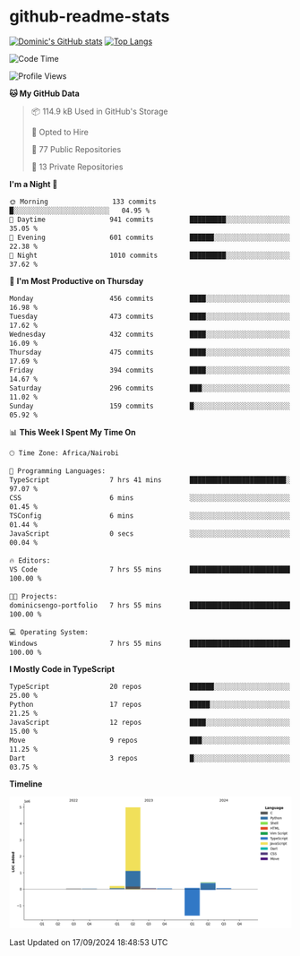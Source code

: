 # github-readme-stats
[![Dominic's GitHub stats](https://github-readme-stats.vercel.app/api?username=Domengo&show_icons=true)](https://github.com/anuraghazra/github-readme-stats)
[![Top Langs](https://github-readme-stats.vercel.app/api/top-langs/?username=Domengo&show_icons=true)](https://github.com/Domengo/github-readme-stats)

<!--START_SECTION:waka-->
![Code Time](http://img.shields.io/badge/Code%20Time-841%20hrs%209%20mins-blue)

![Profile Views](http://img.shields.io/badge/Profile%20Views-1-blue)

**🐱 My GitHub Data** 

> 📦 114.9 kB Used in GitHub's Storage 
 > 
> 💼 Opted to Hire
 > 
> 📜 77 Public Repositories 
 > 
> 🔑 13 Private Repositories 
 > 
**I'm a Night 🦉** 

```text
🌞 Morning                133 commits         █░░░░░░░░░░░░░░░░░░░░░░░░   04.95 % 
🌆 Daytime                941 commits         █████████░░░░░░░░░░░░░░░░   35.05 % 
🌃 Evening                601 commits         ██████░░░░░░░░░░░░░░░░░░░   22.38 % 
🌙 Night                  1010 commits        █████████░░░░░░░░░░░░░░░░   37.62 % 
```
📅 **I'm Most Productive on Thursday** 

```text
Monday                   456 commits         ████░░░░░░░░░░░░░░░░░░░░░   16.98 % 
Tuesday                  473 commits         ████░░░░░░░░░░░░░░░░░░░░░   17.62 % 
Wednesday                432 commits         ████░░░░░░░░░░░░░░░░░░░░░   16.09 % 
Thursday                 475 commits         ████░░░░░░░░░░░░░░░░░░░░░   17.69 % 
Friday                   394 commits         ████░░░░░░░░░░░░░░░░░░░░░   14.67 % 
Saturday                 296 commits         ███░░░░░░░░░░░░░░░░░░░░░░   11.02 % 
Sunday                   159 commits         █░░░░░░░░░░░░░░░░░░░░░░░░   05.92 % 
```


📊 **This Week I Spent My Time On** 

```text
🕑︎ Time Zone: Africa/Nairobi

💬 Programming Languages: 
TypeScript               7 hrs 41 mins       ████████████████████████░   97.07 % 
CSS                      6 mins              ░░░░░░░░░░░░░░░░░░░░░░░░░   01.45 % 
TSConfig                 6 mins              ░░░░░░░░░░░░░░░░░░░░░░░░░   01.44 % 
JavaScript               0 secs              ░░░░░░░░░░░░░░░░░░░░░░░░░   00.04 % 

🔥 Editors: 
VS Code                  7 hrs 55 mins       █████████████████████████   100.00 % 

🐱‍💻 Projects: 
dominicsengo-portfolio   7 hrs 55 mins       █████████████████████████   100.00 % 

💻 Operating System: 
Windows                  7 hrs 55 mins       █████████████████████████   100.00 % 
```

**I Mostly Code in TypeScript** 

```text
TypeScript               20 repos            ██████░░░░░░░░░░░░░░░░░░░   25.00 % 
Python                   17 repos            █████░░░░░░░░░░░░░░░░░░░░   21.25 % 
JavaScript               12 repos            ████░░░░░░░░░░░░░░░░░░░░░   15.00 % 
Move                     9 repos             ███░░░░░░░░░░░░░░░░░░░░░░   11.25 % 
Dart                     3 repos             █░░░░░░░░░░░░░░░░░░░░░░░░   03.75 % 
```



**Timeline**

![Lines of Code chart](https://raw.githubusercontent.com/Domengo/Domengo/main/assets/bar_graph.png)


 Last Updated on 17/09/2024 18:48:53 UTC
<!--END_SECTION:waka-->


